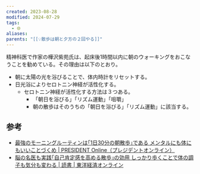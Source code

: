```yaml
---
created: 2023-08-28
modified: 2024-07-29
tags:
  - 🌐
aliases: 
parents: "[[💡散歩は朝と夕方の２回やる]]"
---
```

精神科医で作家の樺沢紫苑氏は、起床後1時間以内に朝のウォーキングをおこなうことを勧めている。その理由は以下のとおり。

- 朝に太陽の光を浴びることで、体内時計をリセットする。
- 日光浴によりセロトニン神経が活性化する。
	- セロトニン神経が活性化する方法は３つある。
		- 「朝日を浴びる」「リズム運動」「咀嚼」
		- 朝の散歩はそのうちの「朝日を浴びる」「リズム運動」に該当する。

## 参考
- [最強のモーニングルーティンは｢1日30分の朝散歩｣である メンタルにも体にもいいことづくめ | PRESIDENT Online（プレジデントオンライン）](https://president.jp/articles/-/40705)
- [脳の名医も実践｢自己肯定感を高める散歩｣の効用 しっかり歩くことで体の調子も気分も変わる | 読書 | 東洋経済オンライン](https://toyokeizai.net/articles/-/605538)